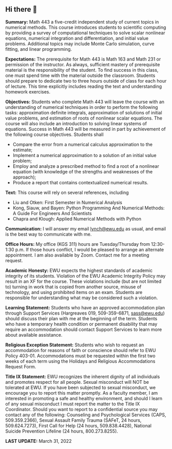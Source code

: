 ## Hi there 👋

<!--

**Here are some ideas to get you started:**

🙋‍♀️ A short introduction - what is your organization all about?
🌈 Contribution guidelines - how can the community get involved?
👩‍💻 Useful resources - where can the community find your docs? Is there anything else the community should know?
🍿 Fun facts - what does your team eat for breakfast?
🧙 Remember, you can do mighty things with the power of [Markdown](https://docs.github.com/github/writing-on-github/getting-started-with-writing-and-formatting-on-github/basic-writing-and-formatting-syntax)
-->
<b>Summary:</b> Math 443 a five-credit independent study of current topics in numerical methods. This course introduces students to scientific computing by providing a survey of computational techniques to solve scalar nonlinear equations, numerical integration and differentiation, and initial value problems. Additional topics may include Monte Carlo simulation, curve fitting, and linear programming.

<b>Expectations:</b> The prerequisite for Math 443 is Math 163 and Math 231 or permission of the instructor. As always, sufficient mastery of prerequisite material is the responsibility of the student. To find success in this class, one must spend time with the material outside the classroom. Students should prepare to dedicate two to three hours outside of class for each hour of lecture. This time explicitly includes reading the text and understanding homework exercises.

<b>Objectives:</b> Students who complete Math 443 will leave the course with an understanding of numerical techniques in order to perform the following tasks: approximation definite integrals, approximation of solutions of initial value problems, and estimation of roots of nonlinear scalar equations. The course will also include an introduction to solving linear systems of equations. Success in Math 443 will be measured in part by achievement of the following course objectives.  Students shall

  *  Compare the error from a numerical calculus approximation to the estimate;
  *  Implement a numerical approximation to a solution of an initial value problem;
  *  Employ and analyze a prescribed method to find a root of a nonlinear equation (with knowledge of the strengths and weaknesses of the approach);
  *  Produce a report that contains contextualized numerical results.

<b>Text:</b> This course will rely on several references, including

   * Liu and Otken: First Semester in Numerical Analysis 
   * Kong, Siauw, and Bayen: Python Programming And Numerical Methods: A Guide For Engineers And Scientists
   * Chapra and Klough: Applied Numerical Methods with Python

<b>Communication:</b> I will answer my email <lynch@ewu.edu> as usual, and email is the best way to communicate with me. 

<b>Office Hours:</b> My office (KGS 311) hours are Tuesday/Thursday from 12:30-1:30 p.m. If those hours conflict, I would be pleased to arrange an alternate appointment.  I am also available by Zoom.  Contact me for a meeting request.

<b>Academic Honesty:</b> EWU expects the highest standards of academic integrity of its students.  Violation of the EWU Academic Integrity Policy may result in an XF for the course. These violations include (but are not limited to) turning in work that is copied from another source, misuse of technology, and using prohibited items on an exam. Students are responsible for understanding what may be considered such a violation.

<b>Learning Statement:</b> Students who have an approved accommodation plan through Support Services (Hargreaves 019, 509-359-6871, sass@ewu.edu) should discuss their plan with me at the beginning of the term. Students who have a temporary health condition or permanent disability that may require an accommodation should contact Support Services to learn more about available assistance.

<b>Religious Exception Statement:</b> Students who wish to request an accommodation for reasons of faith or conscience should refer to EWU Policy 403-01. Accommodations must be requested within the first two weeks of each term using the Holidays and Religious Accommodations Request Form.

<b>Title IX Statement:</b> EWU recognizes the inherent dignity of all individuals and promotes respect for all people. Sexual misconduct will NOT be tolerated at EWU. If you have been subjected to sexual misconduct, we encourage you to report this matter promptly. As a faculty member, I am interested in promoting a safe and healthy environment, and should I learn of any sexual misconduct I must report the matter to the Title IX Coordinator. Should you want to report to a confidential source you may contact any of the following: Counseling and Psychological Services (CAPS, 509.359.2366), Sexual Assault Family Trauma (SAFeT, 24 hours, 509.624.7273), First Call for Help (24 hours, 509.838.4428), National Suicide Prevention Lifeline (24 hours, 800.273.8255).

<b>LAST UPDATE:</b> March 31, 2022

